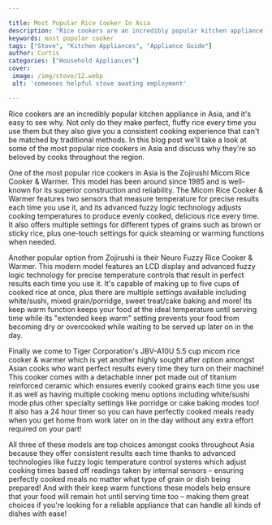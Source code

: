 ```yaml
---

title: Most Popular Rice Cooker In Asia
description: "Rice cookers are an incredibly popular kitchen appliance in Asia, and it's easy to see why. Not only do they make perfect, fluffy ...continue on"
keywords: most popular cooker
tags: ["Stove", "Kitchen Appliances", "Appliance Guide"]
author: Curtis
categories: ["Household Appliances"]
cover: 
 image: /img/stove/12.webp
 alt: 'someones helpful stove awating employment'

---
```


Rice cookers are an incredibly popular kitchen appliance in Asia, and it's easy to see why. Not only do they make perfect, fluffy rice every time you use them but they also give you a consistent cooking experience that can't be matched by traditional methods. In this blog post we'll take a look at some of the most popular rice cookers in Asia and discuss why they're so beloved by cooks throughout the region. 

One of the most popular rice cookers in Asia is the Zojirushi Micom Rice Cooker & Warmer. This model has been around since 1985 and is well-known for its superior construction and reliability. The Micom Rice Cooker & Warmer features two sensors that measure temperature for precise results each time you use it, and its advanced fuzzy logic technology adjusts cooking temperatures to produce evenly cooked, delicious rice every time. It also offers multiple settings for different types of grains such as brown or sticky rice, plus one-touch settings for quick steaming or warming functions when needed. 

Another popular option from Zojirushi is their Neuro Fuzzy Rice Cooker & Warmer. This modern model features an LCD display and advanced fuzzy logic technology for precise temperature controls that result in perfect results each time you use it. It's capable of making up to five cups of cooked rice at once, plus there are multiple settings available including white/sushi, mixed grain/porridge, sweet treat/cake baking and more! Its keep warm function keeps your food at the ideal temperature until serving time while its "extended keep warm" setting prevents your food from becoming dry or overcooked while waiting to be served up later on in the day. 

Finally we come to Tiger Corporation's JBV-A10U 5.5 cup micom rice cooker & warmer which is yet another highly sought after option amongst Asian cooks who want perfect results every time they turn on their machine! This cooker comes with a detachable inner pot made out of titanium reinforced ceramic which ensures evenly cooked grains each time you use it as well as having multiple cooking menu options including white/sushi mode plus other specialty settings like porridge or cake baking modes too! It also has a 24 hour timer so you can have perfectly cooked meals ready when you get home from work later on in the day without any extra effort required on your part! 

All three of these models are top choices amongst cooks throughout Asia because they offer consistent results each time thanks to advanced technologies like fuzzy logic temperature control systems which adjust cooking times based off readings taken by internal sensors – ensuring perfectly cooked meals no matter what type of grain or dish being prepared! And with their keep warm functions these models help ensure that your food will remain hot until serving time too – making them great choices if you're looking for a reliable appliance that can handle all kinds of dishes with ease!
